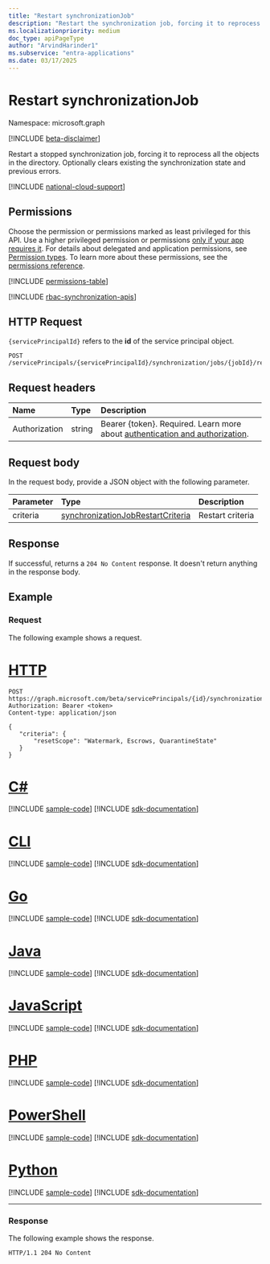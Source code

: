 ```yaml
---
title: "Restart synchronizationJob"
description: "Restart the synchronization job, forcing it to reprocess all the objects in the directory. Optionally clears existing synchronization state and previous errors."
ms.localizationpriority: medium
doc_type: apiPageType
author: "ArvindHarinder1"
ms.subservice: "entra-applications"
ms.date: 03/17/2025
---
```


# Restart synchronizationJob

Namespace: microsoft.graph

[!INCLUDE [beta-disclaimer](../../includes/beta-disclaimer.md)]

Restart a stopped synchronization job, forcing it to reprocess all the objects in the directory. Optionally clears existing the synchronization state and previous errors.

[!INCLUDE [national-cloud-support](../../includes/global-us.md)]

## Permissions
Choose the permission or permissions marked as least privileged for this API. Use a higher privileged permission or permissions [only if your app requires it](/graph/permissions-overview#best-practices-for-using-microsoft-graph-permissions). For details about delegated and application permissions, see [Permission types](/graph/permissions-overview#permission-types). To learn more about these permissions, see the [permissions reference](/graph/permissions-reference).

<!-- { "blockType": "permissions", "name": "synchronization_synchronizationjob_restart" } -->
[!INCLUDE [permissions-table](../includes/permissions/synchronization-synchronizationjob-restart-permissions.md)]

[!INCLUDE [rbac-synchronization-apis](../includes/rbac-for-apis/rbac-synchronization-apis.md)]

## HTTP Request

`{servicePrincipalId}` refers to the **id** of the service principal object.

<!-- { "blockType": "ignored" } -->
```http
POST /servicePrincipals/{servicePrincipalId}/synchronization/jobs/{jobId}/restart
```

## Request headers

| Name           | Type    | Description|
|:---------------|:--------|:-----------|
| Authorization  | string  |Bearer {token}. Required. Learn more about [authentication and authorization](/graph/auth/auth-concepts).|

## Request body

In the request body, provide a JSON object with the following parameter.

| Parameter     | Type      | Description    |
|:--------------|:----------|:---------------|
|criteria       |[synchronizationJobRestartCriteria](../resources/synchronization-synchronizationjobrestartcriteria.md) |Restart criteria|

## Response

If successful, returns a `204 No Content` response. It doesn't return anything in the response body.

## Example

### Request
The following example shows a request.

# [HTTP](#tab/http)
<!-- {
  "blockType": "request",
  "name": "synchronizationjob_restart"
}-->
```http
POST https://graph.microsoft.com/beta/servicePrincipals/{id}/synchronization/jobs/{jobId}/restart
Authorization: Bearer <token>
Content-type: application/json

{
   "criteria": {
       "resetScope": "Watermark, Escrows, QuarantineState"
   }
}
```

# [C#](#tab/csharp)
[!INCLUDE [sample-code](../includes/snippets/csharp/synchronizationjob-restart-csharp-snippets.md)]
[!INCLUDE [sdk-documentation](../includes/snippets/snippets-sdk-documentation-link.md)]

# [CLI](#tab/cli)
[!INCLUDE [sample-code](../includes/snippets/cli/synchronizationjob-restart-cli-snippets.md)]
[!INCLUDE [sdk-documentation](../includes/snippets/snippets-sdk-documentation-link.md)]

# [Go](#tab/go)
[!INCLUDE [sample-code](../includes/snippets/go/synchronizationjob-restart-go-snippets.md)]
[!INCLUDE [sdk-documentation](../includes/snippets/snippets-sdk-documentation-link.md)]

# [Java](#tab/java)
[!INCLUDE [sample-code](../includes/snippets/java/synchronizationjob-restart-java-snippets.md)]
[!INCLUDE [sdk-documentation](../includes/snippets/snippets-sdk-documentation-link.md)]

# [JavaScript](#tab/javascript)
[!INCLUDE [sample-code](../includes/snippets/javascript/synchronizationjob-restart-javascript-snippets.md)]
[!INCLUDE [sdk-documentation](../includes/snippets/snippets-sdk-documentation-link.md)]

# [PHP](#tab/php)
[!INCLUDE [sample-code](../includes/snippets/php/synchronizationjob-restart-php-snippets.md)]
[!INCLUDE [sdk-documentation](../includes/snippets/snippets-sdk-documentation-link.md)]

# [PowerShell](#tab/powershell)
[!INCLUDE [sample-code](../includes/snippets/powershell/synchronizationjob-restart-powershell-snippets.md)]
[!INCLUDE [sdk-documentation](../includes/snippets/snippets-sdk-documentation-link.md)]

# [Python](#tab/python)
[!INCLUDE [sample-code](../includes/snippets/python/synchronizationjob-restart-python-snippets.md)]
[!INCLUDE [sdk-documentation](../includes/snippets/snippets-sdk-documentation-link.md)]

---

### Response
The following example shows the response.

<!-- {
  "blockType": "response"
} -->
```http
HTTP/1.1 204 No Content
```

<!-- uuid: 8fcb5dbc-d5aa-4681-8e31-b001d5168d79
2015-10-25 14:57:30 UTC -->
<!--
{
  "type": "#page.annotation",
  "description": "synchronizationJob: restart",
  "keywords": "",
  "section": "documentation",
  "tocPath": "",
  "suppressions": [
    "Error: microsoft.graph.microsoft.graph/servicePrincipals:
      /servicePrincipals/{var}/synchronization/jobs/{var}/restart
      Uri path requires navigating into unknown object hierarchy: missing property 'jobs' on 'synchronization'. Possible issues:
       1) Doc bug where 'jobs' isn't defined on the resource.
       2) Doc bug where 'jobs' is an example key and should instead be replaced with a placeholder like {item-id} or declared in the sampleKeys annotation.
       3) Doc bug where 'synchronization' is supposed to be an entity type, but is being treated as a complex because it (and its ancestors) are missing the keyProperty annotation."
  ]
}
-->


